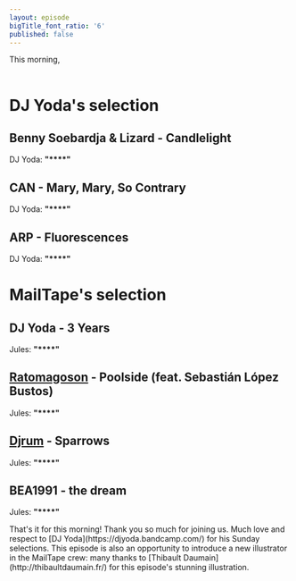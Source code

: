 ```yaml
---
layout: episode
bigTitle_font_ratio: '6'
published: false
---
```

<p id="introduction"> This morning, 
<br><br>

</p>


# DJ Yoda's selection


## Benny Soebardja & Lizard - Candlelight
DJ Yoda: **"****"**

## CAN - Mary, Mary, So Contrary
DJ Yoda: **"****"**

## ARP - Fluorescences
DJ Yoda: **"****"**


# MailTape's selection

## DJ Yoda - 3 Years
Jules: **"****"**

## [Ratomagoson](https://www.facebook.com/ratomagoson/) - Poolside (feat. Sebastián López Bustos)
Jules: **"****"**

## [Djrum](https://djrum.bandcamp.com/) - Sparrows
Jules: **"****"**

## BEA1991 - the dream
Jules: **"****"**


<p id="outroduction">That's it for this morning! Thank you so much for joining us. Much love and respect to [DJ Yoda](https://djyoda.bandcamp.com/) for his Sunday selections. This episode is also an opportunity to introduce a new illustrator in the MailTape crew: many thanks to [Thibault Daumain](http://thibaultdaumain.fr/) for this episode's stunning illustration. </p>
